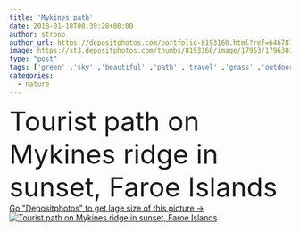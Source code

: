 ```yaml
---
title: 'Mykines path'
date: 2018-01-18T08:39:28+00:00
author: stroop
author_url: https://depositphotos.com/portfolio-8193160.html?ref=64678756
image: https://st3.depositphotos.com/thumbs/8193160/image/17963/179630190/api_thumb_450.jpg?forcejpeg=true
type: "post"
tags: ['green' ,'sky' ,'beautiful' ,'path' ,'travel' ,'grass' ,'outdoors' ,'nature' ,'water' ,'sea' ,'landscape' ,'sheep' ,'clouds' ,'coast' ,'ocean' ,'scenic' ,'tourism' ,'fence' ,'vacation' ,'rocks' ,'island' ,'atlantic' ,'destination' ,'denmark' ,'faroe' ,'mykines' ,'holmur' ]
categories: 
  - nature
---
```

<div aling="center">
            <font size="60"> Tourist path on Mykines ridge in sunset, Faroe Islands</font>   
</div>
<div>
    <a href='https://st3.depositphotos.com/thumbs/8193160/image/17963/179630190/api_thumb_450.jpg?forcejpeg=true?ref=64678756' target=_blank > Go "Depositphotos" to get lage size of this picture ->
        <img href='https://st3.depositphotos.com/thumbs/8193160/image/17963/179630190/api_thumb_450.jpg?forcejpeg=true?ref=64678756' src='https://st3.depositphotos.com/8193160/17963/i/950/depositphotos_179630190-stock-photo-mykines-path.jpg?forcejpeg=true' alt='Tourist path on Mykines ridge in sunset, Faroe Islands' >
    </a>
</div>
